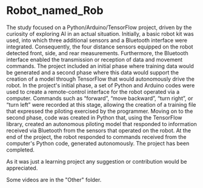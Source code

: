 # Robot_named_Rob
The study focused on a Python/Arduino/TensorFlow project, driven by the curiosity of exploring AI in an actual situation. Initially, a basic robot kit was used, into which three additional sensors and a Bluetooth interface were integrated. Consequently, the four distance sensors equipped on the robot detected front, side, and rear measurements. Furthermore, the Bluetooth interface enabled the transmission or reception of data and movement commands.
The project included an initial phase where training data would be generated and a second phase where this data would support the creation of a model through TensorFlow that would autonomously drive the robot.
In the project's initial phase, a set of Python and Arduino codes were used to create a remote-control interface for the robot operated via a computer. Commands such as “forward”, “move backward”, “turn right”, or “turn left” were recorded at this stage, allowing the creation of a training file that expressed the piloting exercised by the programmer.
Moving on to the second phase, code was created in Python that, using the TensorFlow library, created an autonomous piloting model that responded to information received via Bluetooth from the sensors that operated on the robot.
At the end of the project, the robot responded to commands received from the computer's Python code, generated autonomously. The project has been completed.

As it was just a learning project any suggestion or contribution would be appreciated.

Some videos are in the "Other" folder.

